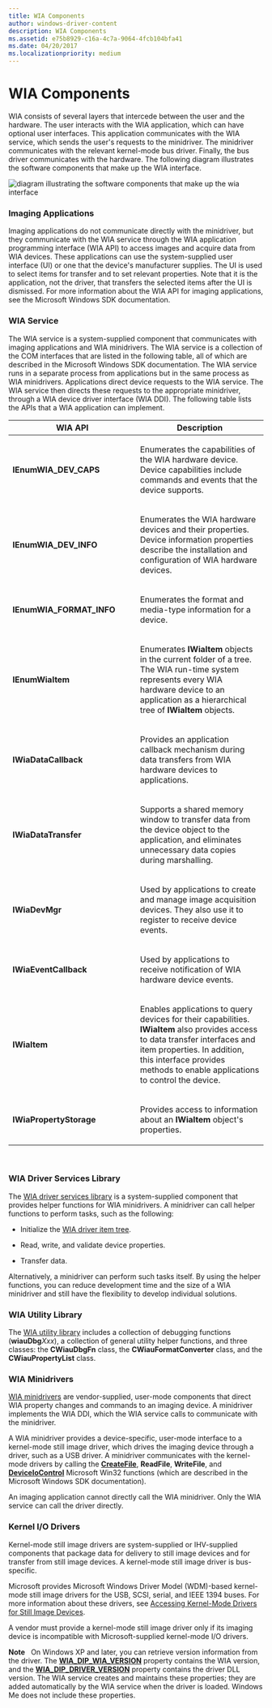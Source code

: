 ```yaml
---
title: WIA Components
author: windows-driver-content
description: WIA Components
ms.assetid: e75b8929-c16a-4c7a-9064-4fcb104bfa41
ms.date: 04/20/2017
ms.localizationpriority: medium
---
```


# WIA Components





WIA consists of several layers that intercede between the user and the hardware. The user interacts with the WIA application, which can have optional user interfaces. This application communicates with the WIA service, which sends the user's requests to the minidriver. The minidriver communicates with the relevant kernel-mode bus driver. Finally, the bus driver communicates with the hardware. The following diagram illustrates the software components that make up the WIA interface.

![diagram illustrating the software components that make up the wia interface](images/art-1.png)

### Imaging Applications

Imaging applications do not communicate directly with the minidriver, but they communicate with the WIA service through the WIA application programming interface (WIA API) to access images and acquire data from WIA devices. These applications can use the system-supplied user interface (UI) or one that the device's manufacturer supplies. The UI is used to select items for transfer and to set relevant properties. Note that it is the application, not the driver, that transfers the selected items after the UI is dismissed. For more information about the WIA API for imaging applications, see the Microsoft Windows SDK documentation.

### WIA Service

The WIA service is a system-supplied component that communicates with imaging applications and WIA minidrivers. The WIA service is a collection of the COM interfaces that are listed in the following table, all of which are described in the Microsoft Windows SDK documentation. The WIA service runs in a separate process from applications but in the same process as WIA minidrivers. Applications direct device requests to the WIA service. The WIA service then directs these requests to the appropriate minidriver, through a WIA device driver interface (WIA DDI). The following table lists the APIs that a WIA application can implement.

<table>
<colgroup>
<col width="50%" />
<col width="50%" />
</colgroup>
<thead>
<tr class="header">
<th>WIA API</th>
<th>Description</th>
</tr>
</thead>
<tbody>
<tr class="odd">
<td><p><strong>IEnumWIA_DEV_CAPS</strong></p></td>
<td><p>Enumerates the capabilities of the WIA hardware device. Device capabilities include commands and events that the device supports.</p></td>
</tr>
<tr class="even">
<td><p><strong>IEnumWIA_DEV_INFO</strong></p></td>
<td><p>Enumerates the WIA hardware devices and their properties. Device information properties describe the installation and configuration of WIA hardware devices.</p></td>
</tr>
<tr class="odd">
<td><p><strong>IEnumWIA_FORMAT_INFO</strong></p></td>
<td><p>Enumerates the format and media-type information for a device.</p></td>
</tr>
<tr class="even">
<td><p><strong>IEnumWiaItem</strong></p></td>
<td><p>Enumerates <strong>IWiaItem</strong> objects in the current folder of a tree. The WIA run-time system represents every WIA hardware device to an application as a hierarchical tree of <strong>IWiaItem</strong> objects.</p></td>
</tr>
<tr class="odd">
<td><p><strong>IWiaDataCallback</strong></p></td>
<td><p>Provides an application callback mechanism during data transfers from WIA hardware devices to applications.</p></td>
</tr>
<tr class="even">
<td><p><strong>IWiaDataTransfer</strong></p></td>
<td><p>Supports a shared memory window to transfer data from the device object to the application, and eliminates unnecessary data copies during marshalling.</p></td>
</tr>
<tr class="odd">
<td><p><strong>IWiaDevMgr</strong></p></td>
<td><p>Used by applications to create and manage image acquisition devices. They also use it to register to receive device events.</p></td>
</tr>
<tr class="even">
<td><p><strong>IWiaEventCallback</strong></p></td>
<td><p>Used by applications to receive notification of WIA hardware device events.</p></td>
</tr>
<tr class="odd">
<td><p><strong>IWiaItem</strong></p></td>
<td><p>Enables applications to query devices for their capabilities. <strong>IWiaItem</strong> also provides access to data transfer interfaces and item properties. In addition, this interface provides methods to enable applications to control the device.</p></td>
</tr>
<tr class="even">
<td><p><strong>IWiaPropertyStorage</strong></p></td>
<td><p>Provides access to information about an <strong>IWiaItem</strong> object's properties.</p></td>
</tr>
</tbody>
</table>

 

### WIA Driver Services Library

The [WIA driver services library](wia-driver-services-library.md) is a system-supplied component that provides helper functions for WIA minidrivers. A minidriver can call helper functions to perform tasks, such as the following:

-   Initialize the [WIA driver item tree](wia-driver-item-tree.md).

-   Read, write, and validate device properties.

-   Transfer data.

Alternatively, a minidriver can perform such tasks itself. By using the helper functions, you can reduce development time and the size of a WIA minidriver and still have the flexibility to develop individual solutions.

### WIA Utility Library

The [WIA utility library](wia-utility-library.md) includes a collection of debugging functions (**wiauDbg***Xxx*), a collection of general utility helper functions, and three classes: the **CWiauDbgFn** class, the **CWiauFormatConverter** class, and the **CWiauPropertyList** class.

### WIA Minidrivers

[WIA minidrivers](https://msdn.microsoft.com/library/windows/hardware/ff545027) are vendor-supplied, user-mode components that direct WIA property changes and commands to an imaging device. A minidriver implements the WIA DDI, which the WIA service calls to communicate with the minidriver.

A WIA minidriver provides a device-specific, user-mode interface to a kernel-mode still image driver, which drives the imaging device through a driver, such as a USB driver. A minidriver communicates with the kernel-mode drivers by calling the [**CreateFile**](https://msdn.microsoft.com/library/windows/desktop/aa363858), **ReadFile**, **WriteFile**, and [**DeviceIoControl**](https://msdn.microsoft.com/library/windows/desktop/aa363216) Microsoft Win32 functions (which are described in the Microsoft Windows SDK documentation).

An imaging application cannot directly call the WIA minidriver. Only the WIA service can call the driver directly.

### Kernel I/O Drivers

Kernel-mode still image drivers are system-supplied or IHV-supplied components that package data for delivery to still image devices and for transfer from still image devices. A kernel-mode still image driver is bus-specific.

Microsoft provides Microsoft Windows Driver Model (WDM)-based kernel-mode still image drivers for the USB, SCSI, serial, and IEEE 1394 buses. For more information about these drivers, see [Accessing Kernel-Mode Drivers for Still Image Devices](accessing-kernel-mode-drivers-for-still-image-devices.md).

A vendor must provide a kernel-mode still image driver only if its imaging device is incompatible with Microsoft-supplied kernel-mode I/O drivers.

**Note**   On Windows XP and later, you can retrieve version information from the driver. The [**WIA\_DIP\_WIA\_VERSION**](https://msdn.microsoft.com/library/windows/hardware/ff550296) property contains the WIA version, and the [**WIA\_DIP\_DRIVER\_VERSION**](https://msdn.microsoft.com/library/windows/hardware/ff550263) property contains the driver DLL version. The WIA service creates and maintains these properties; they are added automatically by the WIA service when the driver is loaded. Windows Me does not include these properties.

 

 

 




